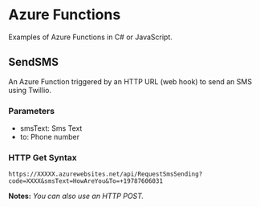 # Azure Functions
Examples of Azure Functions in C# or JavaScript.

## SendSMS
An Azure Function triggered by an HTTP URL (web hook) to send an SMS using
Twillio.

### Parameters
* smsText: Sms Text
* to: Phone number    

### HTTP Get Syntax
`
https://XXXXX.azurewebsites.net/api/RequestSmsSending?code=XXXX&smsText=HowAreYou&To=+19787606031
`

**Notes:** *You can also use an HTTP POST.*


